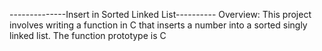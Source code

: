 --------------Insert in Sorted Linked List----------
Overview:
This project involves writing a function in C that inserts a number into a sorted singly linked list. The function prototype is C